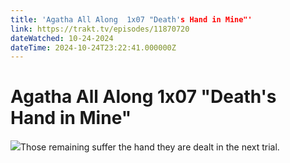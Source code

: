 ```yaml
---
title: 'Agatha All Along  1x07 "Death's Hand in Mine"' 
link: https://trakt.tv/episodes/11870720
dateWatched: 10-24-2024
dateTime: 2024-10-24T23:22:41.000000Z
---
```

# Agatha All Along  1x07 "Death's Hand in Mine"

![](https://walter-r2.trakt.tv/images/episodes/011/870/720/screenshots/thumb/f60cd9d354.jpg)Those remaining suffer the hand they are dealt in the next trial.